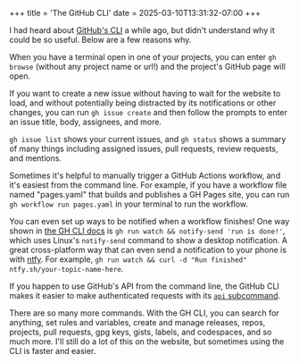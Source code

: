 +++
title = 'The GitHub CLI'
date = 2025-03-10T13:31:32-07:00
+++

I had heard about [GitHub's CLI](https://cli.github.com/) a while ago, but didn't understand why it could be so useful. Below are a few reasons why.

When you have a terminal open in one of your projects, you can enter `gh browse` (without any project name or url!) and the project's GitHub page will open.

If you want to create a new issue without having to wait for the website to load, and without potentially being distracted by its notifications or other changes, you can run `gh issue create` and then follow the prompts to enter an issue title, body, assignees, and more.

`gh issue list` shows your current issues, and `gh status` shows a summary of many things including assigned issues, pull requests, review requests, and mentions.

Sometimes it's helpful to manually trigger a GitHub Actions workflow, and it's easiest from the command line. For example, if you have a workflow file named "pages.yaml" that builds and publishes a GH Pages site, you can run `gh workflow run pages.yaml` in your terminal to run the workflow.

You can even set up ways to be notified when a workflow finishes! One way shown in [the GH CLI docs](https://cli.github.com/manual/gh_run_watch) is `gh run watch && notify-send 'run is done!'`, which uses Linux's `notify-send` command to show a desktop notification. A great cross-platform way that can even send a notification to your phone is with [ntfy](https://github.com/binwiederhier/ntfy). For example, `gh run watch && curl -d "Run finished" ntfy.sh/your-topic-name-here`.

If you happen to use GitHub's API from the command line, the GitHub CLI makes it easier to make authenticated requests with its [`api` subcommand](https://cli.github.com/manual/gh_api).

There are so many more commands. With the GH CLI, you can search for anything, set rules and variables, create and manage releases, repos, projects, pull requests, gpg keys, gists, labels, and codespaces, and so much more. I'll still do a lot of this on the website, but sometimes using the CLI is faster and easier.
